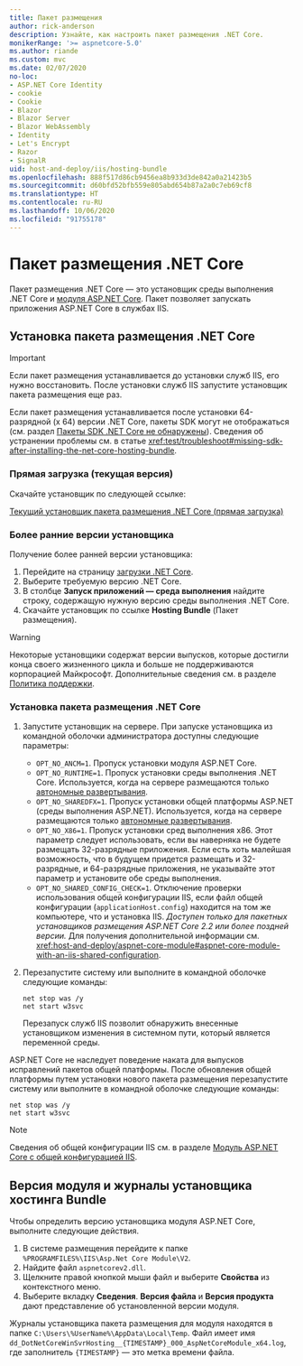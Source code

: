 ```yaml
---
title: Пакет размещения
author: rick-anderson
description: Узнайте, как настроить пакет размещения .NET Core.
monikerRange: '>= aspnetcore-5.0'
ms.author: riande
ms.custom: mvc
ms.date: 02/07/2020
no-loc:
- ASP.NET Core Identity
- cookie
- Cookie
- Blazor
- Blazor Server
- Blazor WebAssembly
- Identity
- Let's Encrypt
- Razor
- SignalR
uid: host-and-deploy/iis/hosting-bundle
ms.openlocfilehash: 888f517d86cb9456ea8b933d3de842a0a21423b5
ms.sourcegitcommit: d60bfd52bfb559e805abd654b87a2a0c7eb69cf8
ms.translationtype: HT
ms.contentlocale: ru-RU
ms.lasthandoff: 10/06/2020
ms.locfileid: "91755178"
---
```

# <a name="the-net-core-hosting-bundle"></a>Пакет размещения .NET Core

Пакет размещения .NET Core — это установщик среды выполнения .NET Core и [модуля ASP.NET Core](xref:host-and-deploy/aspnet-core-module). Пакет позволяет запускать приложения ASP.NET Core в службах IIS.

## <a name="install-the-net-core-hosting-bundle"></a>Установка пакета размещения .NET Core

> [!IMPORTANT]
> Если пакет размещения устанавливается до установки служб IIS, его нужно восстановить. После установки служб IIS запустите установщик пакета размещения еще раз.
>
> Если пакет размещения устанавливается после установки 64-разрядной (x 64) версии .NET Core, пакеты SDK могут не отображаться (см. раздел [Пакеты SDK .NET Core не обнаружены](xref:test/troubleshoot#no-net-core-sdks-were-detected)). Сведения об устранении проблемы см. в статье <xref:test/troubleshoot#missing-sdk-after-installing-the-net-core-hosting-bundle>.

### <a name="direct-download-current-version"></a>Прямая загрузка (текущая версия)

Скачайте установщик по следующей ссылке:

[Текущий установщик пакета размещения .NET Core (прямая загрузка)](https://dotnet.microsoft.com/permalink/dotnetcore-current-windows-runtime-bundle-installer)

### <a name="earlier-versions-of-the-installer"></a>Более ранние версии установщика

Получение более ранней версии установщика:

1. Перейдите на страницу [загрузки .NET Core](https://dotnet.microsoft.com/download/dotnet-core).
1. Выберите требуемую версию .NET Core.
1. В столбце **Запуск приложений — среда выполнения** найдите строку, содержащую нужную версию среды выполнения .NET Core.
1. Скачайте установщик по ссылке **Hosting Bundle** (Пакет размещения).

> [!WARNING]
> Некоторые установщики содержат версии выпусков, которые достигли конца своего жизненного цикла и больше не поддерживаются корпорацией Майкрософт. Дополнительные сведения см. в разделе [Политика поддержки](https://dotnet.microsoft.com/platform/support/policy/dotnet-core).

### <a name="install-the-hosting-bundle"></a>Установка пакета размещения .NET Core

1. Запустите установщик на сервере. При запуске установщика из командной оболочки администратора доступны следующие параметры:

   * `OPT_NO_ANCM=1`. Пропуск установки модуля ASP.NET Core.
   * `OPT_NO_RUNTIME=1`. Пропуск установки среды выполнения .NET Core. Используется, когда на сервере размещаются только [автономные развертывания](/dotnet/core/deploying/#self-contained-deployments-scd).
   * `OPT_NO_SHAREDFX=1`. Пропуск установки общей платформы ASP.NET (среды выполнения ASP.NET). Используется, когда на сервере размещаются только [автономные развертывания](/dotnet/core/deploying/#self-contained-deployments-scd).
   * `OPT_NO_X86=1`. Пропуск установки сред выполнения x86. Этот параметр следует использовать, если вы наверняка не будете размещать 32-разрядные приложения. Если есть хоть малейшая возможность, что в будущем придется размещать и 32-разрядные, и 64-разрядные приложения, не указывайте этот параметр и установите обе среды выполнения.
   * `OPT_NO_SHARED_CONFIG_CHECK=1`. Отключение проверки использования общей конфигурации IIS, если файл общей конфигурации (`applicationHost.config`) находится на том же компьютере, что и установка IIS. *Доступен только для пакетных установщиков размещения ASP.NET Core 2.2 или более поздней версии.* Для получения дополнительной информации см. <xref:host-and-deploy/aspnet-core-module#aspnet-core-module-with-an-iis-shared-configuration>.
1. Перезапустите систему или выполните в командной оболочке следующие команды:

   ```console
   net stop was /y
   net start w3svc
   ```
   Перезапуск служб IIS позволит обнаружить внесенные установщиком изменения в системном пути, который является переменной среды.

ASP.NET Core не наследует поведение наката для выпусков исправлений пакетов общей платформы. После обновления общей платформы путем установки нового пакета размещения перезапустите систему или выполните в командной оболочке следующие команды:

```console
net stop was /y
net start w3svc
```

> [!NOTE]
> Сведения об общей конфигурации IIS см. в разделе [Модуль ASP.NET Core с общей конфигурацией IIS](xref:host-and-deploy/aspnet-core-module#aspnet-core-module-with-an-iis-shared-configuration).

## <a name="module-version-and-hosting-bundle-installer-logs"></a>Версия модуля и журналы установщика хостинга Bundle

Чтобы определить версию установщика модуля ASP.NET Core, выполните следующие действия.

1. В системе размещения перейдите к папке `%PROGRAMFILES%\IIS\Asp.Net Core Module\V2`.
1. Найдите файл `aspnetcorev2.dll`.
1. Щелкните правой кнопкой мыши файл и выберите **Свойства** из контекстного меню.
1. Выберите вкладку **Сведения**. **Версия файла** и **Версия продукта** дают представление об установленной версии модуля.

Журналы установщика пакета размещения для модуля находятся в папке `C:\Users\%UserName%\AppData\Local\Temp`. Файл имеет имя `dd_DotNetCoreWinSvrHosting__{TIMESTAMP}_000_AspNetCoreModule_x64.log`, где заполнитель `{TIMESTAMP}` — это метка времени файла.
